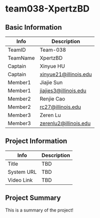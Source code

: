 # team038-XpertzBD

## Basic Information

|   Info      |        Description     |
| ----------- | ---------------------- |
| TeamID      |        Team-038        |
| TeamName    |         XpertzBD       |
| Captain     |        Xinyue HU       |
| Captain     | xinyue21@illinois.edu  |
| Member1     |       Jiajie Sun       |
| Member1     |  jiajies3@illinois.edu |
| Member2     |       Renjie Cao       |
| Member2     |    rc27@illinois.edu   |
| Member3     |        Zeren Lu        |
| Member3     | zerenlu2@illinois.edu  |

## Project Information

|   Info      |        Description     |
| ----------- | ---------------------- |
|  Title      |           TBD          |
| System URL  |           TBD          |
| Video Link  |           TBD          |

## Project Summary

This is a summary of the project!
